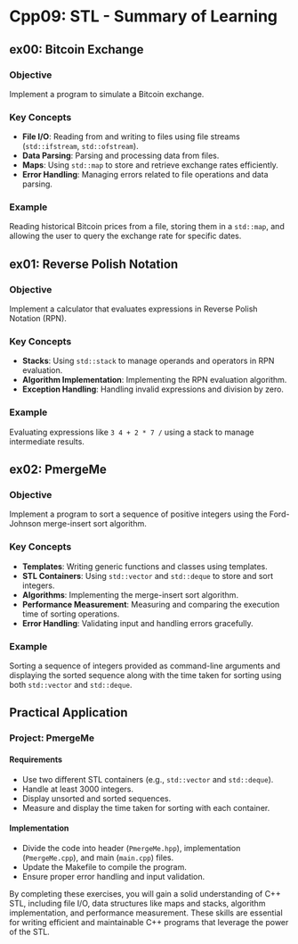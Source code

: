 # Cpp09: STL - Summary of Learning

## ex00: Bitcoin Exchange
### Objective
Implement a program to simulate a Bitcoin exchange.

### Key Concepts
- **File I/O**: Reading from and writing to files using file streams (`std::ifstream`, `std::ofstream`).
- **Data Parsing**: Parsing and processing data from files.
- **Maps**: Using `std::map` to store and retrieve exchange rates efficiently.
- **Error Handling**: Managing errors related to file operations and data parsing.

### Example
Reading historical Bitcoin prices from a file, storing them in a `std::map`, and allowing the user to query the exchange rate for specific dates.

## ex01: Reverse Polish Notation
### Objective
Implement a calculator that evaluates expressions in Reverse Polish Notation (RPN).

### Key Concepts
- **Stacks**: Using `std::stack` to manage operands and operators in RPN evaluation.
- **Algorithm Implementation**: Implementing the RPN evaluation algorithm.
- **Exception Handling**: Handling invalid expressions and division by zero.

### Example
Evaluating expressions like `3 4 + 2 * 7 /` using a stack to manage intermediate results.

## ex02: PmergeMe
### Objective
Implement a program to sort a sequence of positive integers using the Ford-Johnson merge-insert sort algorithm.

### Key Concepts
- **Templates**: Writing generic functions and classes using templates.
- **STL Containers**: Using `std::vector` and `std::deque` to store and sort integers.
- **Algorithms**: Implementing the merge-insert sort algorithm.
- **Performance Measurement**: Measuring and comparing the execution time of sorting operations.
- **Error Handling**: Validating input and handling errors gracefully.

### Example
Sorting a sequence of integers provided as command-line arguments and displaying the sorted sequence along with the time taken for sorting using both `std::vector` and `std::deque`.

## Practical Application
### Project: PmergeMe
#### Requirements
- Use two different STL containers (e.g., `std::vector` and `std::deque`).
- Handle at least 3000 integers.
- Display unsorted and sorted sequences.
- Measure and display the time taken for sorting with each container.

#### Implementation
- Divide the code into header (`PmergeMe.hpp`), implementation (`PmergeMe.cpp`), and main (`main.cpp`) files.
- Update the Makefile to compile the program.
- Ensure proper error handling and input validation.

By completing these exercises, you will gain a solid understanding of C++ STL, including file I/O, data structures like maps and stacks, algorithm implementation, and performance measurement. These skills are essential for writing efficient and maintainable C++ programs that leverage the power of the STL.